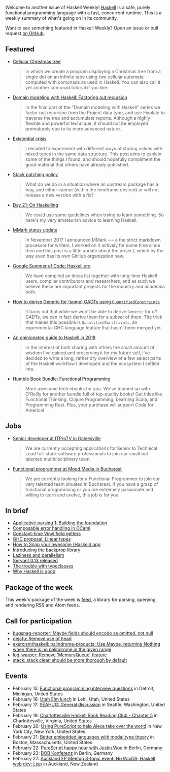<!-- 2018-02-15 -->

Welcome to another issue of Haskell Weekly!
[Haskell](https://haskell-lang.org) is a safe, purely functional programming language with a fast, concurrent runtime.
This is a weekly summary of what's going on in its community.

Want to see something featured in Haskell Weekly?
Open an issue or pull request [on GitHub](https://github.com/haskellweekly/haskellweekly.github.io).

## Featured

-   [Cellular Christmas tree](https://dodisturb.me/posts/2018-01-28-Cellular-Christmas-Tree.html)

    > In which we create a program displaying a Christmas tree from a single dot on an infinite tape using two cellular automata computed with comonads as used in Haskell. You can also call it yet another comonad tutorial if you like.

-   [Domain modeling with Haskell: Factoring out recursion](https://haskell-at-work.com/episodes/2018-02-11-domain-modelling-with-haskell-factoring-out-recursion.html)

    > In the final part of the "Domain modeling with Haskell" series we factor out recursion from the Project data type, and use Fixplate to traverse the tree and accumulate reports. Although a highly flexible and powerful technique, it should not be employed prematurely due to its more advanced nature.

-   [Existential crisis](https://medium.com/@concertdaw/existential-crisis-366cf6ee426a)

    > I decided to experiment with different ways of storing values with mixed types in the same data structure. This post aims to explain some of the things I found, and should hopefully compliment the good material that others have already published.

-   [Stack patching policy](https://www.snoyman.com/blog/2018/02/stack-patching-policy)

    > What do we do in a situation where an upstream package has a bug, and either cannot (within the timeframe desired) or will not release a new version with a fix?

-   [Day 21: On Haskelling](https://www.dabolivar.com/posts/day-21/)

    > We could use some guidelines when trying to learn something. So here's my very amateurish advice to learning Haskell.

-   [MMark status update](https://markkarpov.com/post/mmark-status-update.html)

    > In November 2017 I announced MMark --- a the strict markdown processor for writers. I worked on it actively for some time since then and this post is a little update about the project, which by the way even has its own GitHub organization now.

-   [Google Summer of Code: Haskell.org](https://summerofcode.withgoogle.com/organizations/5706672807346176/)

    > We have compiled an ideas list together with long-time Haskell users, compiler contributors and researchers, and as such we believe these are important projects for the industry and academia both.

-   [How to derive Generic for (some) GADTs using `QuantifiedConstraints`](https://ryanglscott.github.io/2018/02/11/how-to-derive-generic-for-some-gadts/)

    > It turns out that while we won't be able to derive `Generic` for *all* GADTs, we can in fact derive them for a *subset* of them. The trick that makes this possible is `QuantifiedConstraints`, an experimental GHC language feature that hasn't been merged yet.

-   [An opinionated guide to Haskell in 2018](https://lexi-lambda.github.io/blog/2018/02/10/an-opinionated-guide-to-haskell-in-2018/)

    > In the interest of both sharing with others the small amount of wisdom I've gained and preserving it for my future self, I've decided to write a long, rather dry overview of a few select parts of the Haskell workflow I developed and the ecosystem I settled into.

-   [Humble Book Bundle: Functional Programming](https://www.humblebundle.com/books/functional-programming-books?partner=haskellweekly)

    > More awesome tech ebooks for you.  We've teamed up with O'Reilly for another bundle full of top-quality books! Get titles like Functional Thinking, Clojure Programming, Learning Scala, and Programming Rust. Plus, your purchase will support Code for America!

## Jobs

-   [Senior developer at ITProTV in Gainesville](https://www.linkedin.com/jobs/cap/view/546107779)

    > We are currently accepting applications for Senior to Technical Lead full-stack software professionals to join our small but talented multidisciplinary team.

-   [Functional programmer at Mood Media in Bucharest](https://www.linkedin.com/jobs/cap/view/558610746/)

    > We are currently looking for a Functional Programmer to join our very talented team situated in Bucharest. If you have a grasp of functional programming or you are extremely passionate and willing to learn and evolve, this job is for you.

## In brief

-   [Applicative parsing 1: Building the foundation](https://mmhaskell.com/blog/2018/2/12/applicative-parsing-i-building-the-foundation)
-   [Composable error handling in OCaml](http://keleshev.com/composable-error-handling-in-ocaml)
-   [Constant-time Vinyl field getters](https://www.arcadianvisions.com/blog/2018/vinyl-arec.html)
-   [GHC proposal: Linear types](https://github.com/ghc-proposals/ghc-proposals/pull/111)
-   [How to Snap your awesome (Haskell) app](https://medium.com/@lettier/how-to-snap-your-awesome-haskell-app-648838d63f09)
-   [Introducing the backprop library](https://blog.jle.im/entry/introducing-the-backprop-library.html)
-   [Laziness and parallelism](http://www.usrsb.in/laziness-and-parallelism.html)
-   [Servant 0.13 released](https://github.com/haskell-servant/servant/blob/v0.13/servant/CHANGELOG.md#013)
-   [The trouble with typeclasses](https://pchiusano.github.io/2018-02-13/typeclasses.html)
-   [Why Haskell is good](http://blog.vmchale.com/article/functional-haskell)

## Package of the week

This week's package of the week is [feed](https://hackage.haskell.org/package/feed-1.0.0.0),
a library for parsing, querying, and rendering RSS and Atom feeds.

## Call for participation

-   [bugsnag-reporter: Maybe fields should encode as omitted, not null](https://github.com/pbrisbin/bugsnag-reporter/issues/25)
-   [dejafu: Remove use of head](https://github.com/barrucadu/dejafu/issues/196)
-   [exercism/haskell: palindrome-products: Use Maybe, returning Nothing when there is no palindrome in the given range](https://github.com/exercism/haskell/issues/657)
-   [log-warper: Remove 'MemoryQueue' feature](https://github.com/serokell/log-warper/issues/98)
-   [stack: stack clean should be more thorough by default](https://github.com/commercialhaskell/stack/issues/3863)

## Events

-   February 15: [Functional programming interview questions](https://www.meetup.com/Detroit-Functional-Developers/events/247421273/) in Detroit, Michigan, United States
-   February 16: [Utah Elm lunch](https://www.meetup.com/utah-elm/events/246490047/) in Lehi, Utah, United States
-   February 17: [SEAHUG: General discussion](https://www.meetup.com/SEAHUG/events/247062614/) in Seattle, Washington, United States
-   February 19: [Charlottesville Haskell Book Reading Club - Chapter 5](https://www.meetup.com/Charlottesville-Haskell-Book-Reading-Group/events/247634074/) in Charlottesville, Virginia, United States
-   February 20: [Using PureScript to help Alexa take over the world](https://www.meetup.com/ny-purescript/events/247385149/) in New York City, New York, United States
-   February 21: [Better embedded languages with modal type theory](https://www.meetup.com/Boston-Haskell/events/247821517/) in Boston, Massachusetts, United States
-   February 22: [PureScript happy hour with Justin Woo](https://www.meetup.com/Berlin-Functional-Programming-Group/events/246441427/) in Berlin, Germany
-   February 23: [BOB Konferenz](http://bobkonf.de/2018/en/) in Berlin, Germany
-   February 27: [Auckland FP Meetup 3-topic event: Nix/NixOS; Haskell web dev; Lisp](https://www.meetup.com/Functional-Programming-Auckland/events/247729046/) in Auckland, New Zealand
